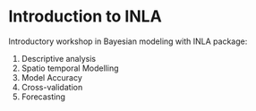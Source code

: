 # Introduction to INLA 

Introductory workshop in Bayesian modeling with INLA package:
1. Descriptive analysis
2. Spatio temporal Modelling
3. Model Accuracy
4. Cross-validation
5. Forecasting
